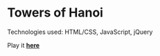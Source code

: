 # Towers of Hanoi

Technologies used: HTML/CSS, JavaScript, jQuery

Play it **[here](https://lilyxl8.github.io/js-projects/0-hanoi/)**
